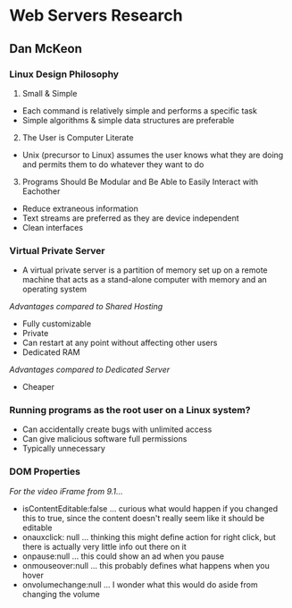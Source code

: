 # Web Servers Research
## Dan McKeon

### Linux Design Philosophy

1. Small & Simple

* Each command is relatively simple and performs a specific task
* Simple algorithms & simple data structures are preferable

2. The User is Computer Literate

* Unix (precursor to Linux) assumes the user knows what they are doing and permits them to do whatever they want to do

3. Programs Should Be Modular and Be Able to Easily Interact with Eachother

* Reduce extraneous information
* Text streams are preferred as they are device independent
* Clean interfaces


### Virtual Private Server

* A virtual private server is a partition of memory set up on a remote machine that acts as a stand-alone computer with memory and an operating system

*Advantages compared to Shared Hosting*

* Fully customizable
* Private
* Can restart at any point without affecting other users
* Dedicated RAM

*Advantages compared to Dedicated Server*

* Cheaper

### Running programs as the root user on a Linux system?

* Can accidentally create bugs with unlimited access
* Can give malicious software full permissions
* Typically unnecessary

### DOM Properties

*For the video iFrame from 9.1...*

* isContentEditable:false ... curious what would happen if you changed this to true, since the content doesn't really seem like it should be editable
* onauxclick: null ... thinking this might define action for right click, but there is actually very little info out there on it
* onpause:null ... this could show an ad when you pause
* onmouseover:null ... this probably defines what happens when you hover
* onvolumechange:null ... I wonder what this would do aside from changing the volume
